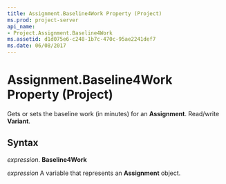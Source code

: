 ```yaml
---
title: Assignment.Baseline4Work Property (Project)
ms.prod: project-server
api_name:
- Project.Assignment.Baseline4Work
ms.assetid: d1d075e6-c248-1b7c-470c-95ae2241def7
ms.date: 06/08/2017
---
```



# Assignment.Baseline4Work Property (Project)

Gets or sets the baseline work (in minutes) for an **Assignment**. Read/write **Variant**.


## Syntax

 _expression_. **Baseline4Work**

 _expression_ A variable that represents an **Assignment** object.


